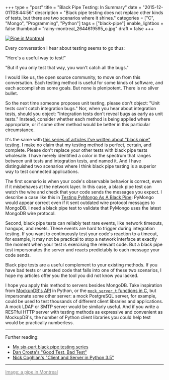+++
type = "post"
title = "Black Pipe Testing: In Summary"
date = "2015-12-01T08:44:56"
description = "Black pipe testing does not replace other kinds of tests, but there are two scenarios where it shines."
categories = ["C", "Mongo", "Programming", "Python"]
tags = ["black-pipe"]
enable_lightbox = false
thumbnail = "rainy-montreal_2644619595_o.jpg"
draft = false
+++

<p><a href="https://www.flickr.com/photos/emptysquare/2644619595/"><img style="display:block; margin-left:auto; margin-right:auto;" src="rainy-montreal_2644619595_o.jpg" alt="Pipe in Montreal" title="Pipe in Montreal" /></a></p>
<p>Every conversation I hear about testing seems to go thus:</p>
<p>"Here's a useful way to test!"</p>
<p>"But if you only test that way, you won't catch all the bugs."</p>
<p>I would like us, the open source community, to move on from this conversation. Each testing method is useful for some kinds of software, and each accomplishes some goals. But none is plenipotent. There is no silver bullet.</p>
<p>So the next time someone proposes unit testing, please don't object: "Unit tests can't catch integration bugs." Nor, when you hear about integration tests, should you object: "Integration tests don't reveal bugs as early as unit tests." Instead, consider whether each method is being applied where appropriate, or if some other method would be better in this particular circumstance.</p>
<p>It's the same with <a href="/blog/black-pipe-testing-series/">this series of articles I've written about "black pipe" testing</a>. I make no claim that my testing method is perfect, certain, and complete. Please don't replace your other tests with black pipe tests wholesale. I have merely identified a color in the spectrum that ranges between unit tests and integration tests, and named it. And I have distinguished two scenarios where I think black pipe testing is a superior way to test connected applications.</p>
<p>The first scenario is when your code's observable behavior is correct, even if it misbehaves at the network layer. In this case, a black pipe test can watch the wire and check that your code sends the messages you expect. I describe a case like this in <a href="/blog/black-pipe-testing-pymongo/">Testing PyMongo As A Black Pipe</a>: PyMongo would appear correct even if it sent outdated wire protocol messages to MongoDB. I need a black pipe test to validate that PyMongo uses the latest MongoDB wire protocol.</p>
<p>Second, black pipe tests can reliably test rare events, like network timeouts, hangups, and resets. These events are hard to trigger during integration testing. If you want to continuously test your code's reaction to a timeout, for example, it may not be practical to stop a network interface at exactly the moment when your test is exercising the relevant code. But a black pipe test impersonates the server and reacts predictably to each message your code sends.</p>
<p>Black pipe tests are a useful complement to your existing methods. If you have bad tests or untested code that falls into one of these two scenarios, I hope my articles offer you the tool you did not know you lacked.</p>
<p>I hope you apply this method to servers besides MongoDB. Take inspiration from <a href="/blog/black-pipe-testing-pymongo/">MockupDB's API</a> in Python, or the <a href="/blog/libmongoc-black-pipe-testing-mock-server/"><code>mock_server_t</code> functions in C</a>, but impersonate some other server: a mock PostgreSQL server, for example, could be used to test thousands of different client libraries and applications. A mock LDAP or SMTP server would be similarly useful. And if you write a RESTful HTTP server with testing methods as expressive and convenient as MockupDB's, the number of Python client libraries you could help test would be practically numberless.</p>
<hr />
<p>Further reading:</p>
<ul>
<li><a href="/blog/black-pipe-testing-series/">My six-part black pipe testing series</a></li>
<li><a href="http://late.am/post/2015/04/20/good-test-bad-test.html">Dan Crosta's "Good Test, Bad Test"</a></li>
<li><a href="http://www.curiousefficiency.org/posts/2015/07/asyncio-tcp-echo-server.html">Nick Coghlan's "Client and Server in Python 3.5"</a></li>
</ul>
<hr />
<p><a href="https://www.flickr.com/photos/emptysquare/2644619595/"><span style="color:gray">Image: a pipe in Montreal</span></a></p>
    